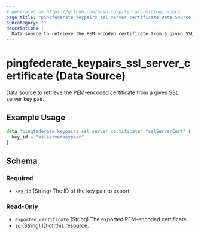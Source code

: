 ```yaml
---
# generated by https://github.com/hashicorp/terraform-plugin-docs
page_title: "pingfederate_keypairs_ssl_server_certificate Data Source - terraform-provider-pingfederate"
subcategory: ""
description: |-
  Data source to retrieve the PEM-encoded certificate from a given SSL server key pair.
---
```


# pingfederate_keypairs_ssl_server_certificate (Data Source)

Data source to retrieve the PEM-encoded certificate from a given SSL server key pair.

## Example Usage

```terraform
data "pingfederate_keypairs_ssl_server_certificate" "sslServerCert" {
  key_id = "sslserverkeypair"
}
```

<!-- schema generated by tfplugindocs -->
## Schema

### Required

- `key_id` (String) The ID of the key pair to export.

### Read-Only

- `exported_certificate` (String) The exported PEM-encoded certificate.
- `id` (String) ID of this resource.
